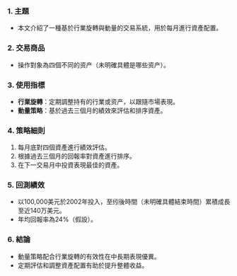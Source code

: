 ### 1. 主題  
- 本文介紹了一種基於行業旋轉與動量的交易系統，用於每月進行資產配置。

### 2. 交易商品  
- 操作對象為四個不同的资产（未明確具體是哪些资产）。

### 3. 使用指標  
- **行業旋轉**：定期調整持有的行業或资产，以跟隨市場表現。
- **動量策略**：基於過去三個月的績效來評估和排序資產。

### 4. 策略細則  
1. 每月底對四個資產進行績效評估。  
2. 根據過去三個月的回報率對資產進行排序。  
3. 在下一交易月中投資表現最佳的資產。  

### 5. 回測績效  
- 以100,000美元於2002年投入，至纼後時間（未明確具體結束時間）累積成長至近140万美元。  
- 年均回報率為24%（假設）。  

### 6. 結論  
- 動量策略配合行業旋轉的有效性在中長期表現優異。  
- 定期評估和調整資產配置有助於提升整體收益。
